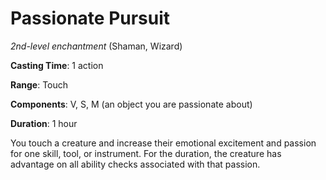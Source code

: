 # Passionate Pursuit
*2nd-level enchantment* (Shaman, Wizard)

**Casting Time**: 1 action

**Range**: Touch

**Components**: V, S, M (an object you are passionate about)

**Duration**: 1 hour

You touch a creature and increase their emotional excitement and passion for one skill, tool, or instrument. For the duration, the creature has advantage on all ability checks associated with that passion.
